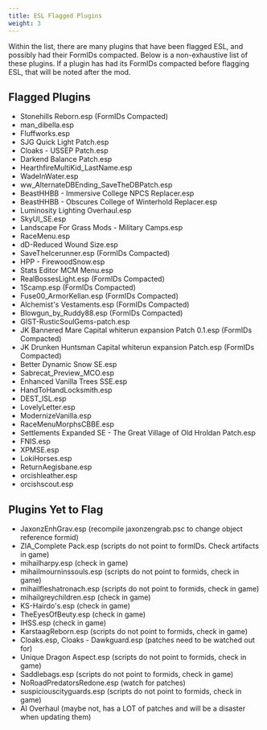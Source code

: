 ```yaml
---
title: ESL Flagged Plugins
weight: 3
---
```

Within the list, there are many plugins that have been flagged ESL, and possibly had their FormIDs compacted. Below is a non-exhaustive list of these plugins.
If a plugin has had its FormIDs compacted before flagging ESL, that will be noted after the mod.

## Flagged Plugins

- Stonehills Reborn.esp (FormIDs Compacted)
- man_dibella.esp
- Fluffworks.esp
- SJG Quick Light Patch.esp
- Cloaks - USSEP Patch.esp
- Darkend Balance Patch.esp
- HearthfireMultiKid_LastName.esp
- WadeInWater.esp
- ww_AlternateDBEnding_SaveTheDBPatch.esp
- BeastHHBB - Immersive College NPCS Replacer.esp
- BeastHHBB - Obscures College of Winterhold Replacer.esp
- Luminosity Lighting Overhaul.esp  
- SkyUI_SE.esp
- Landscape For Grass Mods - Military Camps.esp
- RaceMenu.esp
- dD-Reduced Wound Size.esp
- SaveTheIcerunner.esp (FormIDs Compacted)
- HPP - FirewoodSnow.esp
- Stats Editor MCM Menu.esp
- RealBossesLight.esp (FormIDs Compacted)
- 1Scamp.esp (FormIDs Compacted)
- Fuse00_ArmorKellan.esp (FormIDs Compacted)
- Alchemist's Vestaments.esp (FormIDs Compacted)
- Blowgun_by_Ruddy88.esp (FormIDs Compacted)
- GIST-RusticSoulGems-patch.esp
- JK Bannered Mare Capital whiterun expansion Patch 0.1.esp (FormIDs Compacted)
- JK Drunken Huntsman Capital whiterun expansion Patch.esp (FormIDs Compacted)
- Better Dynamic Snow SE.esp
- Sabrecat_Preview_MCO.esp
- Enhanced Vanilla Trees SSE.esp
- HandToHandLocksmith.esp
- DEST_ISL.esp
- LovelyLetter.esp
- ModernizeVanilla.esp
- RaceMenuMorphsCBBE.esp
- Settlements Expanded SE - The Great Village of Old Hroldan Patch.esp
- FNIS.esp
- XPMSE.esp
- LokiHorses.esp
- ReturnAegisbane.esp
- orcishleather.esp
- orcishscout.esp

## Plugins Yet to Flag

- JaxonzEnhGrav.esp (recompile jaxonzengrab.psc to change object reference formid)
- ZIA_Complete Pack.esp (scripts do not point to formIDs. Check artifacts in game)
- mihailharpy.esp (check in game)
- mihailmourninssouls.esp (scripts do not point to formids, check in game)
- mihailfleshatronach.esp (scripts do not point to formids, check in game)
- mihailgreychildren.esp (check in game)
- KS-Hairdo's.esp (check in game)
- TheEyesOfBeuty.esp (check in game)
- IHSS.esp (check in game)
- KarstaagReborn.esp (scripts do not point to formids, check in game)
- Cloaks.esp, Cloaks - Dawkguard.esp (patches need to be watched out for)
- Unique Dragon Aspect.esp (scripts do not point to formids, check in game)
- Saddlebags.esp (scripts do not point to formids, check in game)
- NoRoadPredatorsRedone.esp (watch for patches)
- suspiciouscityguards.esp (scripts do not point to formids, check in game)
- AI Overhaul (maybe not, has a LOT of patches and will be a disaster when updating them)
